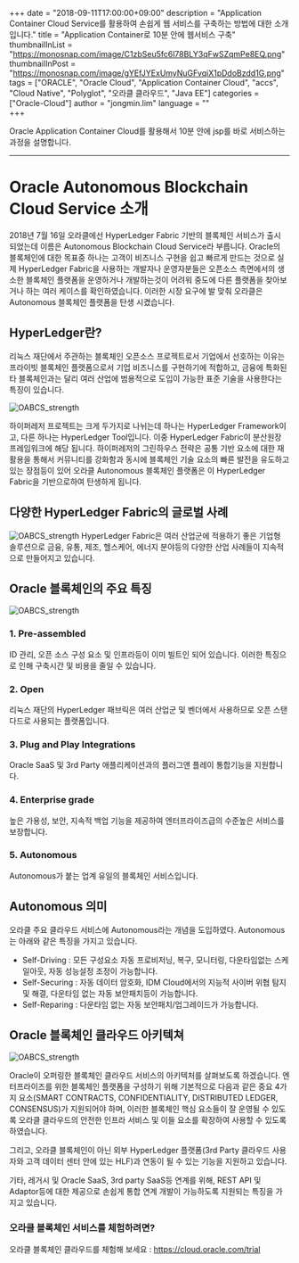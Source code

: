 +++
date = "2018-09-11T17:00:00+09:00"
description = "Application Container Cloud Service를 활용하여 손쉽게 웹 서비스를 구축하는 방법에 대한 소개입니다."
title = "Application Container로 10분 안에 웹서비스 구축"
thumbnailInList = "https://monosnap.com/image/C1zbSeu5fc6l78BLY3qFwSZqmPe8EQ.png"
thumbnailInPost = "https://monosnap.com/image/gYEfJYExUmyNuGFvqiX1pDdoBzdd1G.png"
tags = ["ORACLE", "Oracle Cloud", "Application Container Cloud", "accs", "Cloud Native", "Polyglot", "오라클 클라우드", "Java EE"]
categories = ["Oracle-Cloud"]
author = "jongmin.lim"
language = ""  
+++

Oracle Application Container Cloud를 활용해서 10분 안에 jsp를 바로 서비스하는 과정을 설명합니다.

***
# Oracle Autonomous Blockchain Cloud Service 소개

2018년 7월 16일 오라클에선 HyperLedger Fabric 기반의 블록체인 서비스가 출시 되었는데 이름은 Autonomous Blockchain Cloud Service라 부릅니다. Oracle의 블록체인에 대한 목표중 하나는 고객이 비즈니스 구현을 쉽고 빠르게 만드는 것으로 실제 HyperLedger Fabric을 사용하는 개발자나 운영자분들은 오픈소스 측면에서의 생소한 블록체인 플랫폼을 운영하거나 개발하는것이 어려워 중도에 다른 플랫폼을 찾아보거나 하는 여러 케이스를 확인하였습니다.
이러한 시장 요구에 발 맞춰 오라클은 Autonomous 블록체인 플랫폼을 탄생 시켰습니다.

## HyperLedger란?
리눅스 재단에서 주관하는 블록체인 오픈소스 프로젝트로서 기업에서 선호하는 이유는 프라이빗 블록체인 플랫폼으로서 기업 비즈니스를 구현하기에 적합하고, 금융에 특화된 타 블록체인과는 달리 여러 산업에 범용적으로 도입이 가능한 표준 기술을 사용한다는 특징이 있습니다.

![OABCS_strength](https://monosnap.com/image/rcCfPSor1LiEteqSB1gpkPrvUsaDA4)

하이퍼레저 프로젝트는 크게 두가지로 나뉘는데 하나는 HyperLedger Framework이고, 다른 하나는 HyperLedger Tool입니다. 이중 HyperLedger Fabric이 분산원장 프레임워크에 해당 됩니다.
하이퍼레저의 그린하우스 전략은 공통 기반 요소에 대한 재활용을 통해서 커뮤니티를 강화함과 동시에 블록체인 기술 요소의 빠른 발전을 유도하고 있는 장점등이 있어 오라클 Autonomous 블록체인 플랫폼은 이 HyperLedger Fabric을 기반으로하여 탄생하게 됩니다.

## 다양한 HyperLedger Fabric의 글로벌 사례
![OABCS_strength](https://monosnap.com/image/cgZj6wPZSoeqgZrqcTEQNPuqrcxc2Y)
HyperLedger Fabric은 여러 산업군에 적용하기 좋은 기업형 솔루션으로 금융, 유통, 제조, 헬스케어, 에너지 분야등의 다양한 산업 사례들이 지속적으로 만들어지고 있습니다.
## Oracle 블록체인의 주요 특징

![OABCS_strength](https://monosnap.com/image/bu2WGRc610sRG6U4crohzwmIeFK688)

### 1. Pre-assembled
ID 관리, 오픈 소스 구성 요소 및 인프라등이 이미 빌트인 되어 있습니다. 이러한 특징으로 인해 구축시간 및 비용을 줄일 수 있습니다.
### 2. Open
리눅스 재단의 HyperLedger 패브릭은 여러 산업군 및 벤더에서 사용하므로 오픈 스탠다드로 사용되는 플랫폼입니다.
### 3. Plug and Play Integrations
Oracle SaaS 및 3rd Party 애플리케이션과의 플러그앤 플레이 통합기능을 지원합니다. 
### 4. Enterprise grade
높은 가용성, 보안, 지속적 백업 기능을 제공하여 엔터프라이즈급의 수준높은 서비스를 보장합니다. 
### 5. Autonomous
Autonomous가 붙는 업계 유일의 블록체인 서비스입니다.

## Autonomous 의미
오라클 주요 클라우드 서비스에 Autonomous라는 개념을 도입하였다. Autonomous는 아래와 같은 특징을 가지고 있습니다.
* Self-Driving : 모든 구성요소 자동 프로비저닝, 복구, 모니터링, 다운타임없는 스케일아웃, 자동 성능설정 조정이 가능합니다.
* Self-Securing : 자동 데이터 암호화, IDM Cloud에서의 지능적 사이버 위협 탐지 및 해결, 다운타임 없는 자동 보안패치등이 가능합니다.
* Self-Reparing : 다운타임 없는 자동 보안패치/업그레이드가 가능합니다.


## Oracle 블록체인 클라우드 아키텍쳐

![OABCS_strength](https://monosnap.com/image/F6lAGosPilmrkS5L1Xns4jb50bN7IM)

Oracle이 오퍼링한 블록체인 클라우드 서비스의 아키텍처를 살펴보도록 하겠습니다. 엔터프라이즈를 위한 블록체인 플랫폼을 구성하기 위해 기본적으로 다음과 같은 중요 4가지 요소(SMART CONTRACTS, CONFIDENTIALITY, DISTRIBUTED LEDGER, CONSENSUS)가 지원되어야 하며, 이러한 블록체인 핵심 요소들이 잘 운영될 수 있도록 오라클 클라우드의 안전한 인프라 서비스 및 이들 요소를 확장하여 사용할 수 있도록 하였습니다.

그리고, 오라클 블록체인이 아닌 외부 HyperLedger 플랫폼(3rd Party 클라우드 사용자와 고객 데이터 센터 안에 있는 HLF)과 연동이 될 수 있는 기능을 지원하고 있습니다.

기타, 레거시 및 Oracle SaaS, 3rd party SaaS등 연계를 위해, REST API 및 Adaptor등에 대한 제공으로 손쉽게 통합 연계 개발이 가능하도록 지원되는 특징을 가지고 있습니다.  


### 오라클 블록체인 서비스를 체험하려면?

오라클 블록체인 클라우드를 체험해 보세요 : https://cloud.oracle.com/trial
